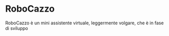 # RoboCazzo
RoboCazzo è un mini assistente virtuale, leggermente volgare, che è in fase di sviluppo
